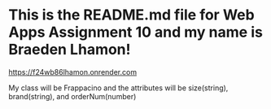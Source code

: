 # This is the README.md file for Web Apps Assignment 10 and my name is Braeden Lhamon!

https://f24wb86lhamon.onrender.com

My class will be Frappacino and the attributes will be size(string), brand(string), and orderNum(number)

